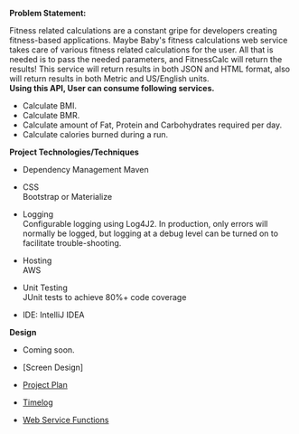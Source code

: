 **Problem Statement:**

Fitness related calculations are a constant gripe for developers creating fitness-based applications. Maybe Baby's fitness calculations web service takes care of various fitness related calculations for the user. 
All that is needed is to pass the needed parameters, and FitnessCalc will return the results! This service will return results in both JSON and HTML format, also will return results in both Metric and US/English units.<br/>
<b>Using this API, User can consume following services.</b>
* Calculate BMI.
* Calculate BMR.
* Calculate amount of Fat, Protein and Carbohydrates required per day.
* Calculate calories burned during a run.

**Project Technologies/Techniques**


* Dependency Management Maven
* CSS\
Bootstrap or Materialize

* Logging\
Configurable logging using Log4J2. In production, only errors will normally be logged, but logging at a debug level can be turned on to facilitate trouble-shooting.
* Hosting\
AWS

* Unit Testing\
JUnit tests to achieve 80%+ code coverage
* IDE: IntelliJ IDEA

**Design**
* Coming soon.
* [Screen Design]

* [Project Plan](ProjectPlan.md)

* [Timelog](timelog.md)

* [Web Service Functions](API_functions.md)




 
